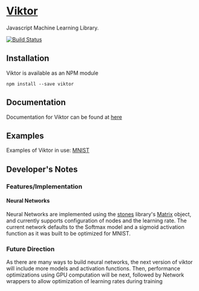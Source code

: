 # [Viktor](https://fongelias.github.io/viktor)
Javascript Machine Learning Library.

[![Build Status](https://travis-ci.org/fongelias/viktor.svg?branch=master)](https://travis-ci.org/fongelias/viktor)

## Installation
Viktor is available as an NPM module
```
npm install --save viktor
```

## Documentation
Documentation for Viktor can be found at [here](https://fongelias.github.io/viktor)

## Examples
Examples of Viktor in use:
[MNIST](https://github.com/fongelias/viktor/blob/master/examples/MNIST/MNIST.md)

## Developer's Notes
### Features/Implementation
#### Neural Networks
Neural Networks are implemented using the [stones](https://github.com/fongelias/stones/) library's [Matrix](https://github.com/fongelias/stones/blob/master/lib/matricies/Matrix/Matrix.js) object, and currently supports configuration of nodes and the learning rate. The current network defaults to the Softmax model and a sigmoid activation function as it was built to be optimized for MNIST.

### Future Direction
As there are many ways to build neural networks, the next version of viktor will include more models and activation functions. Then, performance optimizations using GPU computation will be next, followed by Network wrappers to allow optimization of learning rates during training
